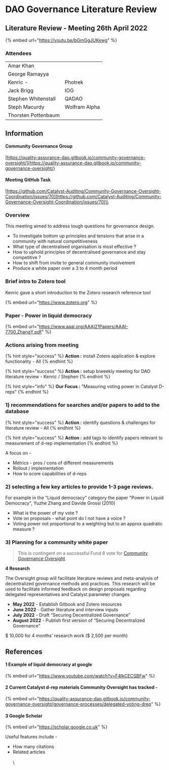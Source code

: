 # DAO Governance Literature Review

## Literature Review - Meeting 26th April 2022

{% embed url="https://youtu.be/bGmGgJUKewg" %}

### Attendees

|                     |               |
| ------------------- | ------------- |
| Amar Khan           |               |
| George Ramayya      |               |
| Kenric -            | Photrek       |
| Jack Brigg          | IOG           |
| Stephen Whitenstall | QADAO         |
| Steph Macurdy       | Wolfram Alpha |
| Thorsten Pottenbaum |               |

## Information

#### Community Governance Group

[https://quality-assurance-dao.gitbook.io/community-governance-oversight/](https://quality-assurance-dao.gitbook.io/community-governance-oversight/)

#### Meeting GitHub Task

[https://github.com/Catalyst-Auditing/Community-Governance-Oversight-Coordination/issues/70](https://github.com/Catalyst-Auditing/Community-Governance-Oversight-Coordination/issues/70)\\

### Overview

This meeting aimed to address tough questions for governance design.

* To investigate bottom up principles and tensions that arise in a community with natural competitiveness
* What type of decentralised organisation is most effective ?
* How to uphold principles of decentralised governance and stay competitive ?
* How to shift from invite to general community involvement
* Produce a white paper over a 3 to 4 month period

### Brief intro to Zotero tool

Kenric gave a short introduction to the Zotero research reference tool

{% embed url="https://www.zotero.org" %}

### Paper - Power in liquid democracy

{% embed url="https://www.aaai.org/AAAI21Papers/AAAI-7700.ZhangY.pdf" %}

### Actions arising from meeting

{% hint style="success" %}
**Action :** install Zotero application & explore functionality - All
{% endhint %}

{% hint style="success" %}
**Action :** setup biweekly meeting for DAO literature review - Kenric / Stephen
{% endhint %}

{% hint style="info" %}
**Our Focus :** "Measuring voting power in Catalyst D-reps"
{% endhint %}

### 1) recommendations for searches and/or papers to add to the database

{% hint style="success" %}
**Action :** identify questions & challenges for literature review - All
{% endhint %}

{% hint style="success" %}
**Action :** add tags to identify papers relevant to measurement of d-rep implementation
{% endhint %}

A focus on -

* Metrics - pros / cons of different measurements
* Rollout / implementation
* How to score capabilities of d-reps

### 2) selecting a few key articles to provide 1-3 page reviews.

For example in the "Liquid democracy" category the paper "Power in Liquid Democracy", Yuzhe Zhang and Davide Grossi (2010)

* What is the power of my vote ?
* Vote on proposals - what point do I not have a voice ?
* Voting power not proportional to a weighting but to an approx quadratic measure ?

### 3) Planning for a community white paper

> This is contingent on a successful Fund 8 vote for [Community Governance Oversight](https://cardano.ideascale.com/c/idea/398225).

**4 Research**

The Oversight group will facilitate literature reviews and meta-analysis of decentralized governance methods and practices. This research will be used to facilitate informed feedback on design proposals regarding delegated representatives and Catalyst parameter changes.

* **May 2022** - Establish Gitbook and Zotero resources
* **June 2022** - Gather literature and interview inputs
* **July 2022** - Draft “Securing Decentralized Governance”
* **August 2022** - Publish first version of “Securing Decentralized Governance”

$ 10,000 for 4 months' research work ($ 2,500 per month)

## References

#### 1 Example of liquid democracy at google

{% embed url="https://www.youtube.com/watch?v=F4lkCECSBFw" %}

#### 2 Current Catalyst d-rep materials Community Oversight has tracked -

{% embed url="https://quality-assurance-dao.gitbook.io/community-governance-oversight/governance-processes/delegated-voting-drep" %}

#### 3 Google Scholar

{% embed url="https://scholar.google.co.uk" %}

Useful features include -

- How many citations
- Related articles\
\
\
